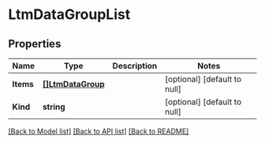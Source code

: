 # LtmDataGroupList

## Properties
Name | Type | Description | Notes
------------ | ------------- | ------------- | -------------
**Items** | [**[]LtmDataGroup**](ltm_dataGroup.md) |  | [optional] [default to null]
**Kind** | **string** |  | [optional] [default to null]

[[Back to Model list]](../README.md#documentation-for-models) [[Back to API list]](../README.md#documentation-for-api-endpoints) [[Back to README]](../README.md)


